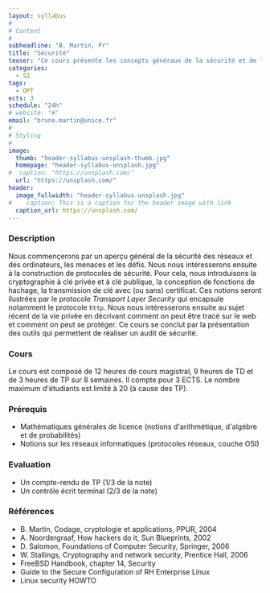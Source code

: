 ```yaml
---
layout: syllabus
#
# Content
#
subheadline: "B. Martin, Pr"
title: "Sécurité"
teaser: "Ce cours présente les concepts généraux de la sécurité et de la vie privée selon différents points de vue."
categories:
  - S2
tags:
  - OPT
ects: 3
schedule: "24h"
# website: "#"
email: "bruno.martin@unice.fr"
#
# Styling
#
image:
  thumb: "header-syllabus-unsplash-thumb.jpg"
  homepage: "header-syllabus-unsplash.jpg"
#  caption: "https://unsplash.com/"
  url: "https://unsplash.com/"
header:
  image_fullwidth: "header-syllabus-unsplash.jpg"
#    caption: This is a caption for the header image with link
  caption_url: https://unsplash.com/  
---
```


### Description ###

Nous commençerons par un aperçu
général de la sécurité des réseaux et des ordinateurs, les menaces et
les défis. Nous nous intéresserons ensuite à la construction de
protocoles de sécurité. Pour cela, nous introduisons la cryptographie
à clé privée et à clé publique, la conception de fonctions de hachage,
la transmission de clé avec (ou sans) certificat. Ces notions seront
ilustrées par le protocole *Transport Layer Security* qui encapsule
notamment le protocole `http`. Nous nous intéresserons ensuite au
sujet récent de la vie privée en décrivant comment on peut être tracé
sur le web et comment on peut se protéger. Ce cours se conclut par la
présentation des outils qui permettent de réaliser un audit de
sécurité.

### Cours ###

Le cours est composé de 12 heures de cours magistral, 9 heures de TD
et de 3 heures de TP sur 8 semaines. Il compte pour 3 ECTS. Le nombre
maximum d'étudiants est limité à 20 (à cause des TP).

### Prérequis ###

- Mathématiques générales de licence (notions d'arithmétique, d'algèbre
et de probabilités)
- Notions sur les réseaux informatiques (protocoles réseaux, couche
OSI)

### Evaluation ###

-   Un compte-rendu de TP (1/3 de la note)
-   Un contrôle écrit terminal (2/3 de la note)

### Références ###

-   B. Martin, Codage, cryptologie et applications, PPUR, 2004
-   A. Noordergraaf, How hackers do it, Sun Blueprints, 2002
-   D. Salomon, Foundations of Computer Security, Springer, 2006
-   W. Stallings, Cryptography and network security, Prentice Hall, 2006
-   FreeBSD Handbook, chapter 14, Security
-   Guide to the Secure Configuration of RH Enterprise Linux
-   Linux security HOWTO

